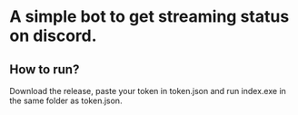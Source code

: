 # A simple bot to get streaming status on discord.
## How to run?
Download the release, paste your token in token.json and run index.exe in the same folder as token.json.
